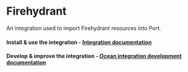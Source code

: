 # Firehydrant

An integration used to import Firehydrant resources into Port.

#### Install & use the integration - [Integration documentation](https://docs.getport.io/build-your-software-catalog/sync-data-to-catalog/incident-management/firehydrant)

#### Develop & improve the integration - [Ocean integration development documentation](https://ocean.getport.io/develop-an-integration/)